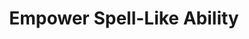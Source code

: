 ---
title: "Empower Spell-Like Ability"

feat:
  types: ["General"]
  prerequisite: |
    Spell-like ability at caster level 6th or higher.
  benefit: |
    Choose one of the creature's spell-like abilities, subject to the restrictions below. The creature can use that ability as an empowered spell-like ability three times per day (or less, if the ability is normally usable only once or twice per day).

    When a creature uses an empowered spell-like ability, all variable, numeric effects of the spell-like ability are increased by one half. Saving throws and opposed rolls are not affected. Spell-like abilities without random variables are not affected.

    The creature can only select a spell-like ability duplicating a spell with a level less than or equal to half its caster level (round down) -2. For a summary, see the table in the description of the Quicken Spell-Like Ability feat.
  special: |
    This feat can be taken multiple times. Each time it is taken, the creature can apply it to a different one of its spell-like abilities.

    |---
    | Spell Level | Caster Level to Empower
    |-|-
    | 0 | 4th
    | 1st | 6th
    | 2nd | 8th
    | 3rd | 10th
    | 4th | 12th
    | 5th | 14th
    | 6th | 16th
    | 7th | 18th
    | 8th | 20th
    | 9th | &ndash;
    {: #empower-ability-table .table .table-bordered .table-hover .table-striped data-caption="Table: Empower Spell-Like Ability" }

---